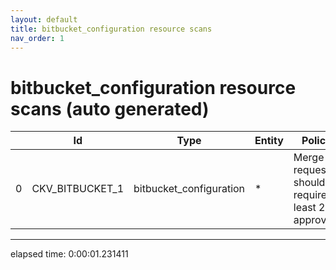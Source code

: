 ```yaml
---
layout: default
title: bitbucket_configuration resource scans
nav_order: 1
---
```


# bitbucket_configuration resource scans (auto generated)

|    | Id              | Type                    | Entity   | Policy                                             | IaC                     |
|----|-----------------|-------------------------|----------|----------------------------------------------------|-------------------------|
|  0 | CKV_BITBUCKET_1 | bitbucket_configuration | *        | Merge requests should require at least 2 approvals | bitbucket_configuration |


---


elapsed time: 0:00:01.231411
